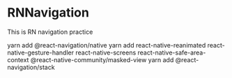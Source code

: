 # RNNavigation
This is RN navigation practice

yarn add @react-navigation/native
yarn add react-native-reanimated react-native-gesture-handler react-native-screens react-native-safe-area-context @react-native-community/masked-view
yarn add @react-navigation/stack
